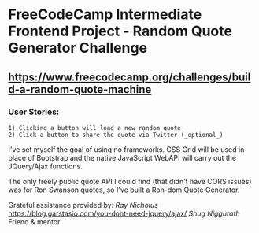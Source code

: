 # FreeCodeCamp Intermediate Frontend Project - Random Quote Generator Challenge
## https://www.freecodecamp.org/challenges/build-a-random-quote-machine

### User Stories:
    1) Clicking a button will load a new random quote
    2) Click a button to share the quote via Twitter (_optional_)

I've set myself the goal of using no frameworks. CSS Grid will be used in place of
Bootstrap and the native JavaScript WebAPI will carry out the JQuery/Ajax functions.

The only freely public quote API I could find (that didn't have CORS issues) was
for Ron Swanson quotes, so I've built a Ron-dom Quote Generator.


Grateful assistance provided by:
    _Ray Nicholus_      https://blog.garstasio.com/you-dont-need-jquery/ajax/
    _Shug Niggurath_    Friend & mentor

